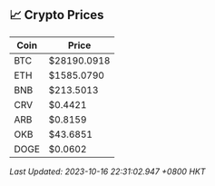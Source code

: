 ## 📈 Crypto Prices

| Coin | Price |
| ---- | ----- |
| BTC | $28190.0918 |
| ETH | $1585.0790 |
| BNB | $213.5013 |
| CRV | $0.4421 |
| ARB | $0.8159 |
| OKB | $43.6851 |
| DOGE | $0.0602 |

_Last Updated: 2023-10-16 22:31:02.947 +0800 HKT_
